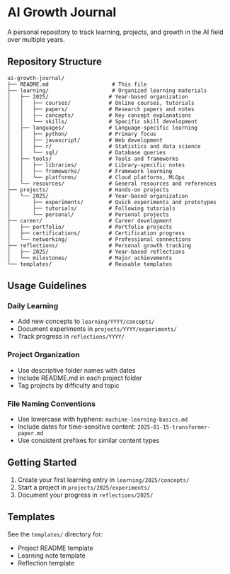 # AI Growth Journal

A personal repository to track learning, projects, and growth in the AI field over multiple years.

## Repository Structure

```
ai-growth-journal/
├── README.md                    # This file
├── learning/                    # Organized learning materials
│   ├── 2025/                   # Year-based organization
│   │   ├── courses/            # Online courses, tutorials
│   │   ├── papers/             # Research papers and notes
│   │   ├── concepts/           # Key concept explanations
│   │   └── skills/             # Specific skill development
│   ├── languages/              # Language-specific learning
│   │   ├── python/             # Primary focus
│   │   ├── javascript/         # Web development
│   │   ├── r/                  # Statistics and data science
│   │   └── sql/                # Database queries
│   ├── tools/                  # Tools and frameworks
│   │   ├── libraries/          # Library-specific notes
│   │   ├── frameworks/         # Framework learning
│   │   └── platforms/          # Cloud platforms, MLOps
│   └── resources/              # General resources and references
├── projects/                   # Hands-on projects
│   └── 2025/                   # Year-based organization
│       ├── experiments/        # Quick experiments and prototypes
│       ├── tutorials/          # Following tutorials
│       └── personal/           # Personal projects
├── career/                     # Career development
│   ├── portfolio/              # Portfolio projects
│   ├── certifications/         # Certification progress
│   └── networking/             # Professional connections
├── reflections/                # Personal growth tracking
│   ├── 2025/                   # Year-based reflections
│   └── milestones/             # Major achievements
└── templates/                  # Reusable templates
```

## Usage Guidelines

### Daily Learning
- Add new concepts to `learning/YYYY/concepts/`
- Document experiments in `projects/YYYY/experiments/`
- Track progress in `reflections/YYYY/`

### Project Organization
- Use descriptive folder names with dates
- Include README.md in each project folder
- Tag projects by difficulty and topic

### File Naming Conventions
- Use lowercase with hyphens: `machine-learning-basics.md`
- Include dates for time-sensitive content: `2025-01-15-transformer-paper.md`
- Use consistent prefixes for similar content types

## Getting Started

1. Create your first learning entry in `learning/2025/concepts/`
2. Start a project in `projects/2025/experiments/`
3. Document your progress in `reflections/2025/`

## Templates

See the `templates/` directory for:
- Project README template
- Learning note template
- Reflection template

